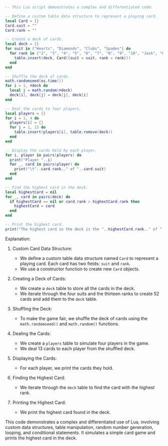```lua
-- This Lua script demonstrates a complex and differentiated code:

-- Define a custom table data structure to represent a playing card.
local Card = {}
Card.suit = ""
Card.rank = ""

-- Create a deck of cards.
local deck = {}
for suit in {"Hearts", "Diamonds", "Clubs", "Spades"} do
  for rank in {"2", "3", "4", "5", "6", "7", "8", "9", "10", "Jack", "Queen", "King", "Ace"} do
    table.insert(deck, Card({suit = suit, rank = rank}))
  end
end

-- Shuffle the deck of cards.
math.randomseed(os.time())
for i = 1, #deck do
  local j = math.random(#deck)
  deck[i], deck[j] = deck[j], deck[i]
end

-- Deal the cards to four players.
local players = {}
for i = 1, 4 do
  players[i] = {}
  for j = 1, 13 do
    table.insert(players[i], table.remove(deck))
  end
end

-- Display the cards held by each player.
for i, player in pairs(players) do
  print("Player "..i)
  for _, card in pairs(player) do
    print("\t"..card.rank.." of "..card.suit)
  end
end

-- Find the highest card in the deck.
local highestCard = nil
for _, card in pairs(deck) do
  if highestCard == nil or card.rank > highestCard.rank then
    highestCard = card
  end
end

-- Print the highest card.
print("The highest card in the deck is the "..highestCard.rank.." of "..highestCard.suit)
```

Explanation:

1. Custom Card Data Structure:
   - We define a custom table data structure named `Card` to represent a playing card. Each card has two fields: `suit` and `rank`.
   - We use a constructor function to create new `Card` objects.

2. Creating a Deck of Cards:
   - We create a `deck` table to store all the cards in the deck.
   - We iterate through the four suits and the thirteen ranks to create 52 cards and add them to the `deck` table.

3. Shuffling the Deck:
   - To make the game fair, we shuffle the deck of cards using the `math.randomseed()` and `math.random()` functions.

4. Dealing the Cards:
   - We create a `players` table to simulate four players in the game.
   - We deal 13 cards to each player from the shuffled deck.

5. Displaying the Cards:
   - For each player, we print the cards they hold.

6. Finding the Highest Card:
   - We iterate through the `deck` table to find the card with the highest rank.

7. Printing the Highest Card:
   - We print the highest card found in the deck.

This code demonstrates a complex and differentiated use of Lua, involving custom data structures, table manipulation, random number generation, looping, and conditional statements. It simulates a simple card game and prints the highest card in the deck.